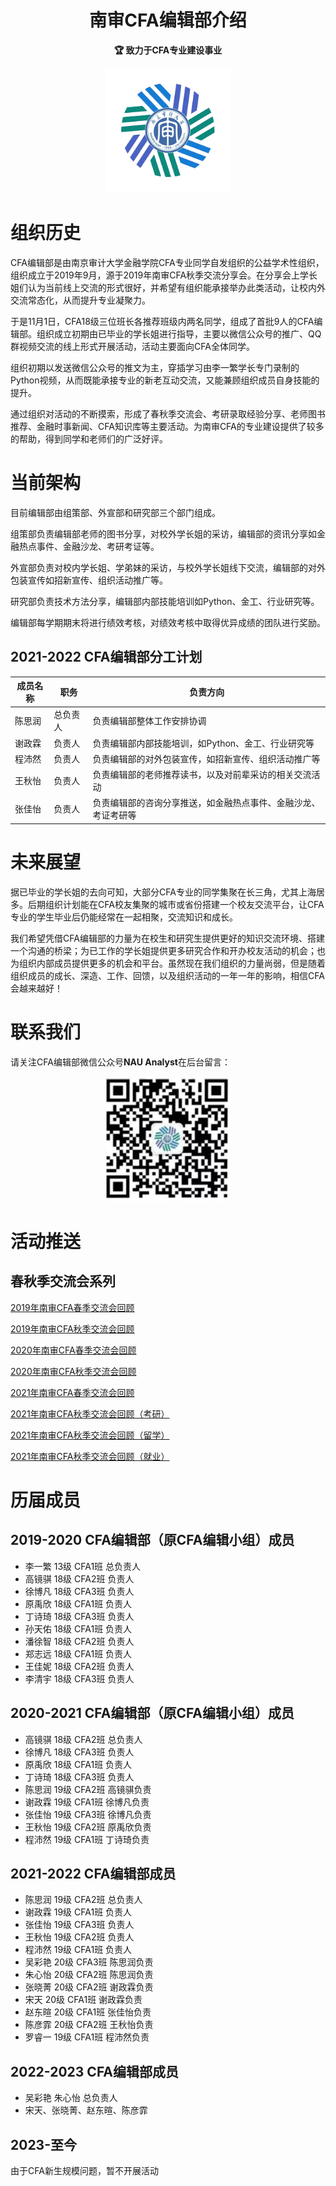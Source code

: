 <h1 align="center">
    南审CFA编辑部介绍
    <br>
</h1>

<p align="center">
    <strong>🏆 致力于CFA专业建设事业</strong>
</p>

<div align=center><img src="./pics/关于我们/LOGO.png" width = "200" height = "200" alt="图片名称" align=center/></div>

# 组织历史

CFA编辑部是由南京审计大学金融学院CFA专业同学自发组织的公益学术性组织，组织成立于2019年9月，源于2019年南审CFA秋季交流分享会。在分享会上学长姐们认为当前线上交流的形式很好，并希望有组织能承接举办此类活动，让校内外交流常态化，从而提升专业凝聚力。

于是11月1日，CFA18级三位班长各推荐班级内两名同学，组成了首批9人的CFA编辑部。组织成立初期由已毕业的学长姐进行指导，主要以微信公众号的推广、QQ群视频交流的线上形式开展活动，活动主要面向CFA全体同学。

组织初期以发送微信公众号的推文为主，穿插学习由李一繁学长专门录制的Python视频，从而既能承接专业的新老互动交流，又能兼顾组织成员自身技能的提升。

通过组织对活动的不断摸索，形成了春秋季交流会、考研录取经验分享、老师图书推荐、金融时事新闻、CFA知识库等主要活动。为南审CFA的专业建设提供了较多的帮助，得到同学和老师们的广泛好评。

# 当前架构

目前编辑部由组策部、外宣部和研究部三个部门组成。

组策部负责编辑部老师的图书分享，对校外学长姐的采访，编辑部的资讯分享如金融热点事件、金融沙龙、考研考证等。

外宣部负责对校内学长姐、学弟妹的采访，与校外学长姐线下交流，编辑部的对外包装宣传如招新宣传、组织活动推广等。

研究部负责技术方法分享，编辑部内部技能培训如Python、金工、行业研究等。

编辑部每学期期末将进行绩效考核，对绩效考核中取得优异成绩的团队进行奖励。

## 2021-2022 CFA编辑部分工计划

| 成员名称 | 职务   | 负责方向                            |
| ---- | ---- | ------------------------------- |
| 陈思润  | 总负责人 | 负责编辑部整体工作安排协调                   |
| 谢政霖  | 负责人  | 负责编辑部内部技能培训，如Python、金工、行业研究等    |
| 程沛然  | 负责人  | 负责编辑部的对外包装宣传，如招新宣传、组织活动推广等      |
| 王秋怡  | 负责人  | 负责编辑部的老师推荐读书，以及对前辈采访的相关交流活动     |
| 张佳怡  | 负责人  | 负责编辑部的咨询分享推送，如金融热点事件、金融沙龙、考证考研等 |

# 未来展望

据已毕业的学长姐的去向可知，大部分CFA专业的同学集聚在长三角，尤其上海居多。后期组织计划能在CFA校友集聚的城市或省份搭建一个校友交流平台，让CFA专业的学生毕业后仍能经常在一起相聚，交流知识和成长。

我们希望凭借CFA编辑部的力量为在校生和研究生提供更好的知识交流环境、搭建一个沟通的桥梁；为已工作的学长姐提供更多研究合作和开办校友活动的机会；也为组织内部成员提供更多的机会和平台。虽然现在我们组织的力量尚弱，但是随着组织成员的成长、深造、工作、回馈，以及组织活动的一年一年的影响，相信CFA会越来越好！

# 联系我们

请关注CFA编辑部微信公众号**NAU Analyst**在后台留言：

<div align=center><img src="./pics/关于我们/qr.png" width = "200" height = "200" alt="图片名称" align=center/></div>

# 活动推送

## 春秋季交流会系列

[2019年南审CFA春季交流会回顾](http://mp.weixin.qq.com/s?__biz=MjM5MTk5MTgxNg==&mid=2247483654&idx=1&sn=bc69e31237604334833cf16ed47842fd&chksm=a6ac506191dbd977447bfdd2299f3cebfd63c6bd64345fb54b69a4904dc52f0fa29822743d58&scene=21#wechat_redirect)  

[2019年南审CFA秋季交流会回顾](http://mp.weixin.qq.com/s?__biz=MjM5MTk5MTgxNg==&mid=2247483668&idx=1&sn=0e0b23c359faa1a24566f4deafd15584&chksm=a6ac507391dbd9655e8f371873e9d559adac05f12307589c4fb976cb945f0254a1f18f500788&scene=21#wechat_redirect)  

[2020年南审CFA春季交流会回顾](http://mp.weixin.qq.com/s?__biz=MjM5MTk5MTgxNg==&mid=2247483808&idx=1&sn=732acaf0dca6537097c0d19740c36597&chksm=a6ac50c791dbd9d127266936008ed4351b0cf803b0da0ec7ea028d4476106f040397300f76b1&scene=21#wechat_redirect)  

[2020年南审CFA秋季交流会回顾](http://mp.weixin.qq.com/s?__biz=MzU5ODAzODM1Nw==&mid=2247485046&idx=1&sn=96b0d87c01d7fdc8b9235f6c6cbccee5&chksm=fe4b044cc93c8d5a4c923da09d0ec73d645cbc2c093e5c923e43d10dced995e60e732b0cf9d1&scene=21#wechat_redirect)  

[2021年南审CFA春季交流会回顾](https://mp.weixin.qq.com/s?__biz=MzU5ODAzODM1Nw==&mid=2247485552&idx=1&sn=4d9ad50f6fcce72f3394aa5295b2f2e2&chksm=fe4b0a4ac93c835c33cb07c00ef875ffb43c2a125ee9f470b41c621e2354d9253390d619da10&token=2005506660&lang=zh_CN#rd)  

[2021年南审CFA秋季交流会回顾（考研）](https://mp.weixin.qq.com/s?__biz=MzU5ODAzODM1Nw==&mid=2247486253&idx=1&sn=f7bd28046c3427df0e971e6cf8e2c34e&chksm=fe4b0917c93c8001abd17bbe8d1e89d0ce4f0116cd8999b18f66d0a9ba50e1a870c0eac69a4b&token=2005506660&lang=zh_CN#rd)    

[2021年南审CFA秋季交流会回顾（留学）](https://mp.weixin.qq.com/s?__biz=MzU5ODAzODM1Nw==&mid=2247486267&idx=1&sn=f48265fb4ed367516aeb17239526cbe6&chksm=fe4b0901c93c8017178df00199fc59b93904bb96d4c3e7f316ac2f6419883fdb9b986ffbb1b9&token=2005506660&lang=zh_CN#rd)    

[2021年南审CFA秋季交流会回顾（就业）](https://mp.weixin.qq.com/s?__biz=MzU5ODAzODM1Nw==&mid=2247486268&idx=1&sn=3f44c8c1c677a53f112f8164d64ca6f4&chksm=fe4b0906c93c80104aff6fc29491c1a9043e037948fde1034480b4ca5823f14da3518db16fad&token=2005506660&lang=zh_CN#rd)  

# 历届成员

## 2019-2020 CFA编辑部（原CFA编辑小组）成员

- 李一繁 13级 CFA1班 总负责人
- 高镜骐 18级 CFA2班 负责人
- 徐博凡 18级 CFA3班 负责人
- 原禹欣 18级 CFA1班 负责人
- 丁诗琦 18级 CFA3班 负责人
- 孙天佑 18级 CFA1班 负责人
- 潘徐智 18级 CFA2班 负责人
- 郑志远 18级 CFA1班 负责人
- 王佳妮 18级 CFA2班 负责人
- 李清宇 18级 CFA3班 负责人

## 2020-2021 CFA编辑部（原CFA编辑小组）成员

- 高镜骐 18级 CFA2班 总负责人
- 徐博凡 18级 CFA3班 负责人
- 原禹欣 18级 CFA1班 负责人
- 丁诗琦 18级 CFA3班 负责人
- 陈思润 19级 CFA2班 高镜骐负责
- 谢政霖 19级 CFA1班 徐博凡负责
- 张佳怡 19级 CFA3班 徐博凡负责
- 王秋怡 19级 CFA2班 原禹欣负责
- 程沛然 19级 CFA1班 丁诗琦负责

## 2021-2022 CFA编辑部成员

- 陈思润 19级 CFA2班 总负责人
- 谢政霖 19级 CFA1班 负责人
- 张佳怡 19级 CFA3班 负责人
- 王秋怡 19级 CFA2班 负责人
- 程沛然 19级 CFA1班 负责人
- 吴彩艳 20级 CFA3班 陈思润负责
- 朱心怡 20级 CFA2班 陈思润负责
- 张晓菁 20级 CFA2班 谢政霖负责
- 宋天 20级 CFA1班 谢政霖负责
- 赵东暄 20级 CFA1班 张佳怡负责
- 陈彦霏 20级 CFA2班 王秋怡负责
- 罗睿一 19级 CFA1班 程沛然负责

## 2022-2023 CFA编辑部成员

- 吴彩艳 朱心怡 总负责人
- 宋天、张晓菁、赵东暄、陈彦霏

## 2023-至今

由于CFA新生规模问题，暂不开展活动